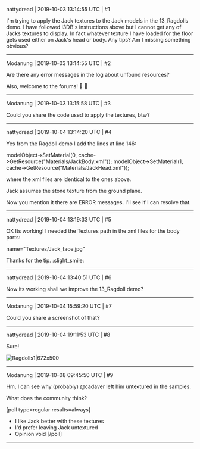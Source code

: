 nattydread | 2019-10-03 13:14:55 UTC | #1

I'm trying to apply the Jack textures to the Jack models in the 13_Ragdolls demo. 
I have followed I3DB's instructions above but I cannot get any of Jacks textures to display. In fact whatever texture I have loaded for the floor gets used either on Jack's head or body. Any tips?  Am I missing something obvious?

-------------------------

Modanung | 2019-10-03 13:14:55 UTC | #2

Are there any error messages in the log about unfound resources?

Also, welcome to the forums! :confetti_ball: :slightly_smiling_face:

-------------------------

Modanung | 2019-10-03 13:15:58 UTC | #3

Could you share the code used to apply the textures, btw?

-------------------------

nattydread | 2019-10-04 13:14:20 UTC | #4

Yes from the Ragdoll demo I add the lines at line 146:

modelObject->SetMaterial(0, cache->GetResource<Material>("Materials/JackBody.xml"));
modelObject->SetMaterial(1, cache->GetResource<Material>("Materials/JackHead.xml"));

where the xml files are identical to the ones above.

Jack assumes the stone texture from the ground plane.

Now you mention it there are ERROR messages. 
I'll see if I can resolve that.

-------------------------

nattydread | 2019-10-04 13:19:33 UTC | #5

OK Its working! I needed the Textures path in the xml files for the body parts:

name="Textures/Jack_face.jpg"

Thanks for the tip. :slight_smile:

-------------------------

nattydread | 2019-10-04 13:40:51 UTC | #6

Now its working shall we improve the 13_Ragdoll demo?

-------------------------

Modanung | 2019-10-04 15:59:20 UTC | #7

Could you share a screenshot of that?

-------------------------

nattydread | 2019-10-04 19:11:53 UTC | #8

Sure!

![Ragdolls1|672x500](upload://jhQLqRPzPOseJg8QgWUe5QSB8HS.png)

-------------------------

Modanung | 2019-10-08 09:45:50 UTC | #9

Hm, I can see why (probably) @cadaver left him untextured in the samples.

What does the community think? 

[poll type=regular results=always]
* I like Jack better with these textures
* I'd prefer leaving Jack untextured
* Opinion void
[/poll]

-------------------------

